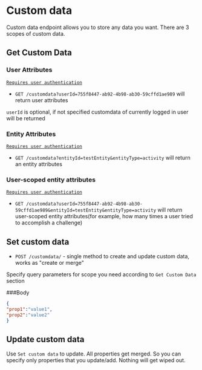 # Custom data

Custom data endpoint allows you to store any data you want. There are 3 scopes of custom data.


## Get Custom Data

### User Attributes 
[`Requires user authentication`](https://github.com/funkyOne/fortyTwo.Docs/blob/master/Authentication.md#specifying-user-session-data)
* `GET /customdata?userId=755f8447-ab92-4b98-ab30-59cffd1ae989` will return user attributes

`userId` is optional, if not specified customdata of currently logged in user will be returned

### Entity Attributes 
[`Requires user authentication`](https://github.com/funkyOne/fortyTwo.Docs/blob/master/Authentication.md#specifying-user-session-data)
* `GET /customdata?entityId=testEntity&entityType=activity` will return an entity attributes

### User-scoped entity attributes
[`Requires user authentication`](https://github.com/funkyOne/fortyTwo.Docs/blob/master/Authentication.md#specifying-user-session-data)
* `GET /customdata?userId=755f8447-ab92-4b98-ab30-59cffd1ae989&entityId=testEntity&entityType=activity` will return user-scoped entity attributes(for example, how many times a user tried to accomplish a challenge)


## Set custom data
* `POST /customdata/` - single method to create and update custom data, works as "create or merge"

Specify query parameters for scope you need according to `Get Custom Data` section

###Body
```json
{
"prop1":"value1",
"prop2":"value2"
}
```

## Update custom data
Use `Set custom data` to update. All properties get merged. So you can specify only properties that you update/add. Nothing will get wiped out.

